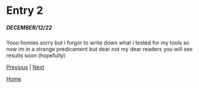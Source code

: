 # Entry 2
##### DECEMBER/12/22

Yooo homies sorry but i forgor to write down what i tested for my tools so now im in a strange predicament but dear not my dear readers you will see results soon (hopefully)

[Previous](entry01.md) | [Next](entry03.md)

[Home](../README.md)